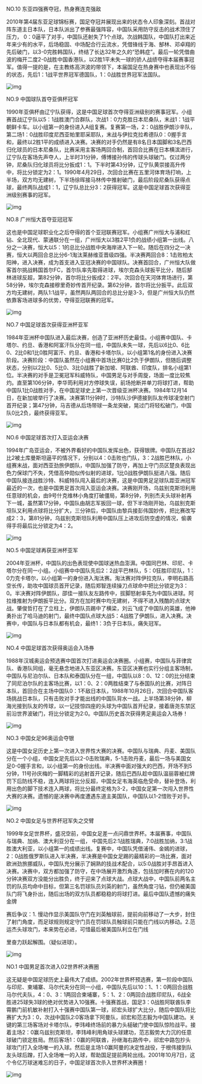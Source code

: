 NO.10 东亚四强赛夺冠，热身赛连克强敌

2010年第4届东亚足球锦标赛，国足夺冠并展现出来的状态令人印象深刻。首战对阵东道主日本队，日本队派出了参赛最强阵容，中国队采用防守反击的战术顶住了压力， 0：0逼平了对手，中国队还射失了1个点球。次战韩国队，中国队打出来近年来少有的水平，后场稳固、中场配合行云流水，凭借锋线于海、郜林、邓卓翔的先后破门，以3-0完胜韩国队，终结了长达32年之久的“恐韩症”。最后一轮凭借曲波的梅开二度2-0战胜中国香港队，以2胜1平未失一球的骄人战绩夺得本届赛事冠军。值得一提的是，在主教练高洪波的带领下，本届国足在热身赛中也表现出不俗的状态，先后1：1战平世界冠军德国队，1：0战胜世界冠军法国队。

![img](https://inews.gtimg.com/newsapp_bt/0/12417136213/1000)

NO.9 中国球队首夺亚俱杯冠军

1990年亚俱杯由辽宁队获得，这是中国足球首次夺得亚洲级别的赛事冠军。小组赛首战辽宁队以5：1战胜澳门合群队，次战1：0力克胜日本尼桑队，末战1：1战平朝鲜卡车。以小组第一的身份进入A组复赛。复赛第一场，2：0战胜伊朗沙辛队，第二场1：0战胜印度尼西亚帕里耶采耶队，末战与伊拉克拉希德队0：0握手言和，最终以2胜1平的成绩进入决赛。决赛的对手仍然是有8名日本国脚和3名巴西归化球员的日本尼桑队，比赛采用主客场两回合制，首回合比赛在日本横滨进行，辽宁队在客场先声夺人，上半时31分钟，傅博接孙伟的传球头球破门。仅过两分钟，尼桑队归化球员将比分扳成1：1。下半时第43分钟，辽宁队黄崇接高升传中，将比分锁定为2：1。1990年4月29日，次回合比赛在五里河体育场打响，上半场，双方均无建树，下半场徐晖接马林传中推射破门，最后阶段尼桑队获得点球，最终两队战成1：1，辽宁队总比分3：2获得冠军。这是中国足球首次获得亚洲级别赛事的冠军。

![img](https://inews.gtimg.com/newsapp_bt/0/12417139383/1000)

NO.8 广州恒大首夺亚冠冠军

这也是中国足球职业化之后夺得的首个亚冠联赛冠军。小组赛广州恒大与浦和红钻、全北现代、蒙通联分在一组，广州恒大以3胜2平1负的战绩小组第一出线。八分之一决赛，恒大以5：1的总比分战胜中央海岸进入下一轮。随后在四分之一决赛，恒大以两回合总比分6-1淘汰莱赫维亚晋级四强。半决赛两回合8：1击败柏太阳神，进入决赛，成为首支进入亚冠决赛的中国球队。决赛首回合，广州恒大队做客首尔挑战韩国首尔FC，首尔队率先取得进球，埃尔克森头球扳平比分，随后郜林进球反超，第82分钟，首尔将比分扳成2：2平。次回合在天河体育场进行，第58分钟，埃尔克森接穆里奇妙传首开纪录。第62分钟，首尔将比分扳平。此后双方均无建树，两队1:1战平，虽然两队两回合的总比分是3-3，但是广州恒大队仍然依靠客场进球多的优势，夺得亚冠联赛的冠军。

![img](https://inews.gtimg.com/newsapp_bt/0/12417141195/1000)

NO.7 中国足球首次获得亚洲杯亚军

1984年亚洲杯中国队进入最后决赛，创造了亚洲杯历史最佳。小组赛中国队、卡塔尔、约旦、香港和阿富汗队分在同一组，中国队未失一球，先后以6比0、6比0、2比0和1比0胜阿富汗、约旦、香港和卡塔尔队，以小组第1名的身份进入决赛阶段。决赛阶段：中国队虽然在小组赛中首场比赛0比2负于伊朗队，但随后调整状态，分别以2比0、5比0、3比0战胜了新加坡、阿联酋、印度队，排名小组第1位。半决赛的对手是卫冕冠军科威特队，中国男足与对手周旋，场面一度比较焦灼。直至第106分钟，李华筠利用对方停球失误，前场抢断并单刀将球打进，帮助中国队1比0战胜对手，在中国足球史上第一次晋级亚洲杯决赛。1984年12月14日，在新加坡举行了决赛。决赛第11分钟时，沙特队沙伊德接到队友传球凌空射门首开纪录；第47分钟，马吉德从后场带球一条龙突破，晃过门将轻松破门，中国队0比2负，最终获得亚军。

![img](https://inews.gtimg.com/newsapp_bt/0/12417131771/1000)

NO.6 中国足球首次打入亚运会决赛

1994年广岛亚运会，不被外界看好的中国队发挥出色，获得银牌。中国队在首战2比2被土库曼斯坦逼平的情况下，分别以4：0击败也门队，3：2战胜巴林队，小组赛末战，面对西亚劲旅伊朗队，中国队加强了防守，再加上守门员区楚良表现出色力保球门不失，凭借高仲勋似传似射的进球，1比0战胜伊朗队挺进八强。随后中国队接连战胜沙特、科威特队闯入最后的决赛，这是中国男足足球队距亚洲冠军最近的一次，也是中国男足首次闯入亚运会决赛。决赛刚开场，乌兹别克斯坦利用任意球的机会，由9号什克维林小角度打破僵局，第8分钟，列别杰夫头球补射再下一城，虽然第17分钟，中国队由胡志军扳回一球，但下半场刚开始，乌兹别克斯坦队又利用点球将比分扩大，三分钟后，中国队由黎兵接彭伟国妙传，把比赛改写成2：3，第81分钟，乌兹别克斯坦队利用中国队压上进攻后防空虚的情况，偷袭得手将最后比分锁定为4：2。

![img](https://inews.gtimg.com/newsapp_bt/0/12417131795/1000)

NO.5 中国足球再获亚洲杯亚军

2004年亚洲杯，中国队的出色表现使中国球迷热血澎湃。中国同巴林、印尼、卡塔尔分在同一小组。小组赛中中国队先后2：2战平巴林队，5：0狂胜印尼队，1：0力克卡塔尔，以小组第一的身份进入淘汰赛。淘汰赛对阵伊拉克队，李明右路高空长传，助攻中国球员首开记录，随后郑智连续操刀点球命中把比分锁定为3：0。半决赛对阵伊朗队，邵佳一接队友左路传中，拔脚怒射率先为中国队进球。阿拉维推射为伊朗扳平比分。双方在加时赛中均无建树，不得不进入残酷的点球大战。肇俊哲打在了立柱上，伊朗队员踢中了横梁，刘云飞成了中国队的英雄，他神勇扑出了哈马迪的射门，最终中国队点球大战5：4战胜了伊朗队，进入决赛。决赛中，中国队与日本队都有机会，最终1：3负于日本队，痛失冠军。

![img](https://inews.gtimg.com/newsapp_bt/0/12417165069/1000)

NO.4 中国足球首次获得奥运会入场券

1988年汉城奥运会预选赛中国首次打进奥运会决赛圈。小组赛，中国队与菲律宾队、香港队同组，毫无悬念地进入东亚区决赛。东亚区决赛也实行分组主客场制，中国队与尼泊尔队、日本队和泰国队分在一组，中国队以8：0、12：0的比分结束了同尼泊尔队的主客场比赛，以1：0、2：0两胜结束了与泰国队的比赛，对阵日本队，首回合在主场中国队0：1不敌日本队，1988年10月26日，次回合中国队客场挑战日本队，只有击败对手才能出线的中国队背水一战。上半场第38分钟，柳海光接到队友的传球，以一记技惊四座的头球为中国队首开纪录，接着唐尧东禁区前沿世界波破门，将比分锁定为2∶0。中国队历史首次获得男足奥运会入场券！

![img](https://inews.gtimg.com/newsapp_bt/0/12417131798/1000)

NO.3 中国女足96奥运会夺银

这是中国女足历史上第一次进入世界性大赛的决赛。中国队与瑞典、丹麦、美国队分在一个小组，中国女足先后以2-0击败瑞典，5-1击败丹麦，最后一场与美国女足0-0握手言和，以小组第一的身份出线。半决赛中面对强大的巴西，开场不到5分钟，11号孙庆梅的一脚精彩的远射首开记录，随后巴西队趁中国队温丽蓉被红牌罚下后防线不稳，连入两球将比分反超，中国女足韦海英临危受命，替补登场，利用出色的脚下技术连入两球，将比分最终定格为3-2，中国女足第一次闯入世界性大赛的决赛。遗憾的是决赛中再度遭遇东道主美国队，中国队以1-2惜败于对手。

![img](https://inews.gtimg.com/newsapp_bt/0/12417170686/1000)

NO.2 中国女足与世界杯冠军失之交臂

1999年女足世界杯，盛况空前，中国女足差一点问鼎世界杯。本届赛事，中国队与瑞典、加纳、澳大利亚分在一组， 中国先后2:1战胜瑞典，7:0战胜加纳，3:1战胜澳大利亚，以小组第一的成绩出线。复赛中，中国队凭借浦伟、金嫣的进球，2：0战胜俄罗斯队进入半决赛，半决赛是中国女足踢的最精彩的一场比赛，面对欧洲劲旅挪威队，中国队充分展示了娴熟的技战术配合，以5:0战胜对手昂首进入决赛。决赛中，双方都加强了防守，在中场展开激烈角逐，包括加时赛在内的120分钟决赛双方没能分出胜负，终于迎来了点球大战。点球大战中，中国队前两名主罚的队员均命中目标，但第三名罚球队员刘英的射门，虽然角度刁钻，但仍被美国队门将飞身扑出，随后出场的双方队员都稳稳的将球打进。最后中国队遗憾的痛失金牌

赛后争议：1. 慢动作显示美国队守门在刘英触球前，提前向前移动了一大步，封住了射门角度，而足球规则规定守门员在罚球队员触球前只能在门线以内移动。2.范运杰头球攻门，本来势在必进，可惜最后被美国队利立在门线

里奋力跃起解围。（疑似进球）。

![img](https://inews.gtimg.com/newsapp_bt/0/12417174527/1000)

NO.1 中国男足首次进入02世界杯决赛圈

这无疑是中国足球历史上最伟大了成绩。2002年世界杯预选赛，第一阶段中国队与印尼、柬埔寨、马尔代夫分在同一小组，中国队先后以10：1、1：0两回合战胜马尔代夫队，4：0、3：1两回合柬埔寨，5：1、2：0两回合战胜印尼队，6战全胜进25球失3球的绝对优势进入10强赛。十强赛首战，国足3：0战胜阿联酋队李霄鹏门前机敏补射打入十强赛中国队第一球，祁宏头球扩大比分，随后中国队将比赛扩大为3：0，次战中国队2:0客场拿下阿曼队，祁宏和范志毅为中国队建功。关键的第三场客场对卡塔尔队，李玮峰终场前的暴力头槌破门使中国队惊险战平。接着主场2：0赢乌兹别克斯坦，李玮峰利用角球头球建功，范志毅势大力沉的任意球破门锁定胜局。然后客场1：0赢的阿联酋，孙继海右路传中，祁宏中路包抄头球攻门打入全场唯一的入球。然后是主场1:0赢阿曼的决定性战役，于根伟接到队友头球后蹭，打入全场唯一的入球，帮助国足提前两轮出线。2001年10月7日，这个令亿万球迷难忘的日子，中国足球首次杀入世界杯决赛圈！

![img](https://inews.gtimg.com/newsapp_bt/0/12417186152/1000)